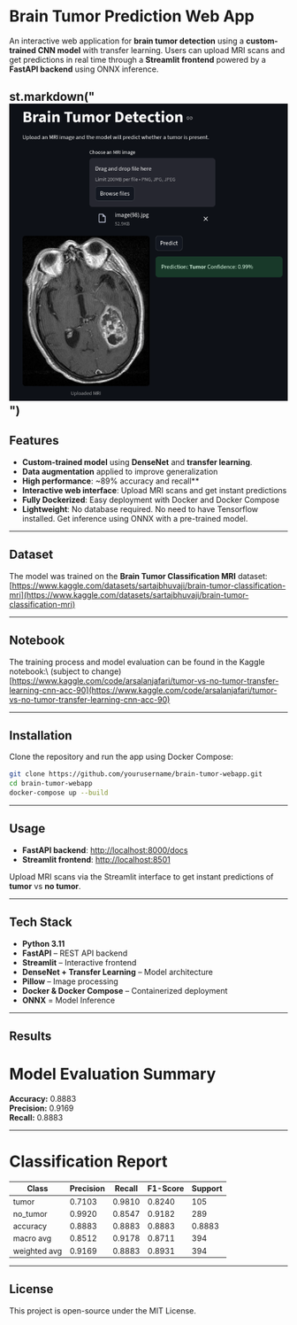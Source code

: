 # Brain Tumor Prediction Web App

An interactive web application for **brain tumor detection** using a **custom-trained CNN model** with transfer learning. Users can upload MRI scans and get predictions in real time through a **Streamlit frontend** powered by a **FastAPI backend** using ONNX inference.

st.markdown("![Brain Tumor Illustration](tumor_detected.png)")
---

## Features

- **Custom-trained model** using **DenseNet** and **transfer learning**.
- **Data augmentation** applied to improve generalization
- **High performance**: \~89% accuracy and recall**
- **Interactive web interface**: Upload MRI scans and get instant predictions
- **Fully Dockerized**: Easy deployment with Docker and Docker Compose
- **Lightweight**: No database required. No need to have Tensorflow installed. Get inference using ONNX with a pre-trained model.

---

## Dataset

The model was trained on the **Brain Tumor Classification MRI** dataset:\
[https://www.kaggle.com/datasets/sartajbhuvaji/brain-tumor-classification-mri](https://www.kaggle.com/datasets/sartajbhuvaji/brain-tumor-classification-mri)

---

## Notebook

The training process and model evaluation can be found in the Kaggle notebook:\ (subject to change)
[https://www.kaggle.com/code/arsalanjafari/tumor-vs-no-tumor-transfer-learning-cnn-acc-90](https://www.kaggle.com/code/arsalanjafari/tumor-vs-no-tumor-transfer-learning-cnn-acc-90)

---

## Installation

Clone the repository and run the app using Docker Compose:

```bash
git clone https://github.com/yourusername/brain-tumor-webapp.git
cd brain-tumor-webapp
docker-compose up --build
```

---

## Usage

- **FastAPI backend**: [http://localhost:8000/docs](http://localhost:8000/docs)
- **Streamlit frontend**: [http://localhost:8501](http://localhost:8501)

Upload MRI scans via the Streamlit interface to get instant predictions of **tumor** vs **no tumor**.

---

## Tech Stack

- **Python 3.11**
- **FastAPI** – REST API backend
- **Streamlit** – Interactive frontend
- **DenseNet + Transfer Learning** – Model architecture
- **Pillow** – Image processing
- **Docker & Docker Compose** – Containerized deployment
- **ONNX** = Model Inference

---

## Results

# Model Evaluation Summary

**Accuracy:** 0.8883  
**Precision:** 0.9169  
**Recall:** 0.8883

---

# Classification Report

| Class      | Precision | Recall   | F1-Score | Support  |
|------------|-----------|---------|----------|----------|
| tumor      | 0.7103    | 0.9810  | 0.8240   | 105      |
| no_tumor   | 0.9920    | 0.8547  | 0.9182   | 289      |
| accuracy   | 0.8883    | 0.8883  | 0.8883   | 0.8883   |
| macro avg  | 0.8512    | 0.9178  | 0.8711   | 394      |
| weighted avg | 0.9169  | 0.8883  | 0.8931   | 394      |


---

## License

This project is open-source under the MIT License.

